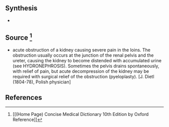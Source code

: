 ## Synthesis
- 
## Source [^1]
- acute obstruction of a kidney causing severe pain in the loins. The obstruction usually occurs at the junction of the renal pelvis and the ureter, causing the kidney to become distended with accumulated urine (see HYDRONEPHROSIS). Sometimes the pelvis drains spontaneously, with relief of pain, but acute decompression of the kidney may be required with surgical relief of the obstruction (pyeloplasty). \[J. Dietl (1804-78), Polish physician]
## References

[^1]: [[(Home Page) Concise Medical Dictionary 10th Edition by Oxford Reference]]
